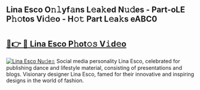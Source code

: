 ## Lina Esco O𝚗𝚕yf𝚊ns L𝚎a𝚔ed N𝚞𝚍es - Part-oLE P𝚑𝚘tos Vi𝚍𝚎o - H𝚘𝚝 Part L𝚎a𝚔s eABC0

# <h2><a href="http://kf5tbl9.oniu.top/?m=Lina+Esco">🔗👉 🔴 Lina Esco P𝚑ot𝚘𝚜 V𝚒d𝚎o</a></h2>

[![Lina Esco Nu𝚍e𝚜](https://i.imgur.com/0qMVB7G.gif)](http://kf5tbl9.oniu.top/?m=Lina+Esco)
Social media personality Lina Esco, celebrated for publishing dance and lifestyle material, consisting of presentations and blogs. Visionary designer Lina Esco, famed for their innovative and inspiring designs in the world of fashion.  
